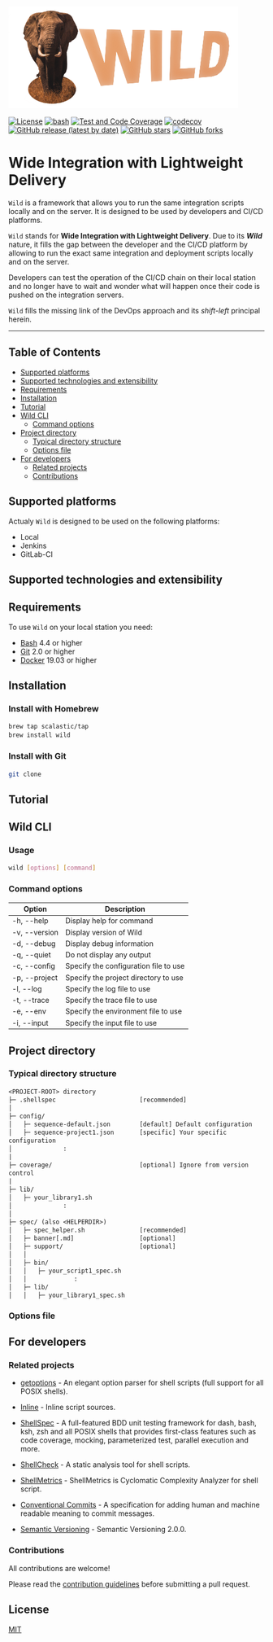 
![Wild](docs/images/wild.png)

[![License](https://img.shields.io/github/license/scalastic/wild.svg?style=flat-square)](https://github.com/scalastic/wild/blob/master/LICENSE)
[![bash](https://img.shields.io/badge/bash-4.4%2B-brightgreen)](https://www.gnu.org/software/bash/)
[![Test and Code Coverage](https://github.com/scalastic/wild/actions/workflows/workflow.yml/badge.svg?branch=main)](https://github.com/scalastic/wild/actions/workflows/workflow.yml)
[![codecov](https://codecov.io/gh/scalastic/wild/branch/main/graph/badge.svg?token=KO9TRVNQWE)](https://codecov.io/gh/scalastic/wild)
[![GitHub release (latest by date)](https://img.shields.io/github/v/release/scalastic/wild)](https://img.shields.io/github/v/release/scalastic/wild)
[![GitHub stars](https://img.shields.io/github/stars/scalastic/wild?style=social)](https://img.shields.io/github/stars/scalastic/wild?style=social)
[![GitHub forks](https://img.shields.io/github/forks/scalastic/wild?style=social)](https://img.shields.io/github/forks/scalastic/wild?style=social)

# Wide Integration with Lightweight Delivery

`Wild` is a framework that allows you to run the same integration scripts locally and on the server. It is designed to be used by developers and CI/CD platforms.

`Wild` stands for **Wide Integration with Lightweight Delivery**. Due to its ***Wild*** nature, it fills the gap between the developer and the CI/CD platform by allowing to run the exact same integration and deployment scripts locally and on the server.

Developers can test the operation of the CI/CD chain on their local station and no longer have to wait and wonder what will happen once their code is pushed on the integration servers.

`Wild` fills the missing link of the DevOps approach and its *shift-left* principal herein.

----

## Table of Contents

- [Supported platforms](#supported-platforms)
- [Supported technologies and extensibility](#supported-technologies-and-extensibility)
- [Requirements](#requirements)
- [Installation](#installation)
- [Tutorial](#tutorial)
- [Wild CLI](#wild-cli)
  - [Command options](#command-options)
- [Project directory](#project-directory)
  - [Typical directory structure](#typical-directory-structure)
  - [Options file](#options-file)
- [For developers](#for-developers)
  - [Related projects](#related-projects)
  - [Contributions](#contributions)

## Supported platforms

Actualy `Wild` is designed to be used on the following platforms:

- Local
- Jenkins
- GitLab-CI

## Supported technologies and extensibility

## Requirements

To use `Wild` on your local station you need:

- [Bash](https://www.gnu.org/software/bash/) 4.4 or higher
- [Git](https://git-scm.com/) 2.0 or higher
- [Docker](https://www.docker.com/) 19.03 or higher

## Installation

### Install with Homebrew

```bash
brew tap scalastic/tap
brew install wild
```

### Install with Git

```bash
git clone
```

## Tutorial

## Wild CLI

### Usage

```bash
wild [options] [command]
```

### Command options

| Option | Description |
| --- | --- |
| -h, --help | Display help for command |
| -v, --version | Display version of Wild |
| -d, --debug | Display debug information |
| -q, --quiet | Do not display any output |
| -c, --config | Specify the configuration file to use |
| -p, --project | Specify the project directory to use |
| -l, --log | Specify the log file to use |
| -t, --trace | Specify the trace file to use |
| -e, --env | Specify the environment file to use |
| -i, --input | Specify the input file to use |

## Project directory

### Typical directory structure

```text
<PROJECT-ROOT> directory
├─ .shellspec                       [recommended] 
│
├─ config/
│   ├─ sequence-default.json        [default] Default configuration
│   ├─ sequence-project1.json       [specific] Your specific configuration
│              :
|
├─ coverage/                        [optional] Ignore from version control
|
├─ lib/
│   ├─ your_library1.sh
│              :
│
├─ spec/ (also <HELPERDIR>)
│   ├─ spec_helper.sh               [recommended]
│   ├─ banner[.md]                  [optional]
│   ├─ support/                     [optional]
│   │
│   ├─ bin/
│   │   ├─ your_script1_spec.sh
│   │             :
│   ├─ lib/
│   │   ├─ your_library1_spec.sh
```

### Options file

## For developers

### Related projects

- [getoptions](https://github.com/ko1nksm/getoptions) - An elegant option parser for shell scripts (full support for all POSIX shells).

- [Inline](https://github.com/carlocorradini/inline) - Inline script sources.

- [ShellSpec](https://github.com/shellspec/shellspec) - A full-featured BDD unit testing framework for dash, bash, ksh, zsh and all POSIX shells that provides first-class features such as code coverage, mocking, parameterized test, parallel execution and more.

- [ShellCheck](https://github.com/koalaman/shellcheck) - A static analysis tool for shell scripts.

- [ShellMetrics](https://github.com/shellspec/shellmetrics) - ShellMetrics is Cyclomatic Complexity Analyzer for shell script.

- [Conventional Commits](https://www.conventionalcommits.org/en/v1.0.0/) - A specification for adding human and machine readable meaning to commit messages.

- [Semantic Versioning](https://semver.org/) - Semantic Versioning 2.0.0.

### Contributions

All contributions are welcome!

Please read the [contribution guidelines](CONTRIBUTING.md) before submitting a pull request.

## License

[MIT](LICENSE)
